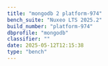 ```yaml
---
title: "mongodb 2 platform-974"
bench_suite: "Nuxeo LTS 2025.2"
build_number: "platform-974"
dbprofile: "mongodb"
classifier: ""
date: 2025-05-12T12:15:38
type: "bench"
---
```

